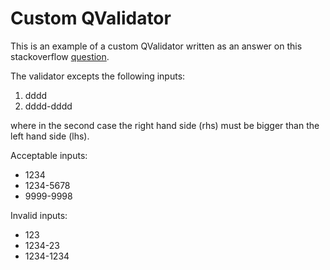 # Custom QValidator

This is an example of a custom QValidator written as an answer on this stackoverflow [question](https://stackoverflow.com/questions/72572951/qml-textinput-inputmask-with-multiple-mask-guards).

The validator excepts the following inputs:

1. dddd
2. dddd-dddd

where in the second case the right hand side (rhs) must be bigger than the left hand side (lhs).

Acceptable inputs:
- 1234
- 1234-5678
- 9999-9998

Invalid inputs:
- 123
- 1234-23
- 1234-1234